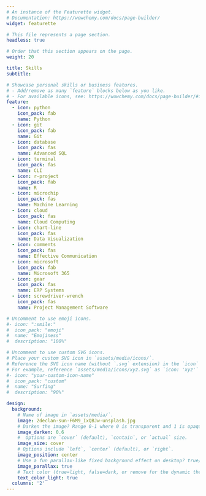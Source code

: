 ```yaml
---
# An instance of the Featurette widget.
# Documentation: https://wowchemy.com/docs/page-builder/
widget: featurette

# This file represents a page section.
headless: true

# Order that this section appears on the page.
weight: 20

title: Skills
subtitle:

# Showcase personal skills or business features.
# - Add/remove as many `feature` blocks below as you like.
# - For available icons, see: https://wowchemy.com/docs/page-builder/#icons
feature:  
  - icon: python
    icon_pack: fab
    name: Python
  - icon: git
    icon_pack: fab
    name: Git
  - icon: database
    icon_pack: fas
    name: Advanced SQL
  - icon: terminal
    icon_pack: fas
    name: CLI
  - icon: r-project
    icon_pack: fab
    name: R
  - icon: microchip
    icon_pack: fas
    name: Machine Learning
  - icon: cloud
    icon_pack: fas
    name: Cloud Computing
  - icon: chart-line
    icon_pack: fas
    name: Data Visualization   
  - icon: comments
    icon_pack: fas
    name: Effective Communication
  - icon: microsoft
    icon_pack: fab
    name: Microsoft 365
  - icon: gear
    icon_pack: fas
    name: ERP Systems
  - icon: screwdriver-wrench
    icon_pack: fas
    name: Project Management Software

# Uncomment to use emoji icons.
#- icon: ":smile:"
#  icon_pack: "emoji"
#  name: "Emojiness"
#  description: "100%"

# Uncomment to use custom SVG icons.
# Place your custom SVG icon in `assets/media/icons/`.
# Reference the SVG icon name (without `.svg` extension) in the `icon` field.
# For example, reference `assets/media/icons/xyz.svg` as `icon: 'xyz'`
#- icon: "your-custom-icon-name"
#  icon_pack: "custom"
#  name: "Surfing"
#  description: "90%"

design:
  background:
    # Name of image in `assets/media/`.
    image: 2declan-sun-F6M9_IxQBJw-unsplash.jpg
    # Darken the image? Range 0-1 where 0 is transparent and 1 is opaque.
    image_darken: 0.6
    #  Options are `cover` (default), `contain`, or `actual` size.
    image_size: cover
    # Options include `left`, `center` (default), or `right`.
    image_position: center
    # Use a fun parallax-like fixed background effect on desktop? true/false
    image_parallax: true
    # Text color (true=light, false=dark, or remove for the dynamic theme color).
    text_color_light: true
  columns: '2'
---
```

